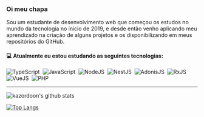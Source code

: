 ### Oi meu chapa

Sou um estudante de desenvolvimento web que começou os estudos no mundo da tecnologia no ínicio de 2019, e desde então venho aplicando meu aprendizado na criação de alguns projetos e os disponibilizando em meus repositórios do GitHub.

#### :computer: Atualmente eu estou estudando as seguintes tecnologias:

![TypeScript](https://img.shields.io/badge/-TypeScript-007ACC?style=flat&logoColor=fff&logo=typescript)&nbsp;
![JavaScript](https://img.shields.io/badge/-JavaScript-FEAE32?style=flat&logoColor=fff&logo=javascript)&nbsp;
![NodeJS](https://img.shields.io/badge/-NodeJS-5B9856?style=flat&logoColor=fff&logo=node.js)&nbsp;
![NestJS](https://img.shields.io/badge/-NestJS-ea2845?style=flat&logoColor=fff&logo=nestjs)&nbsp;
![AdonisJS](https://img.shields.io/badge/-AdonisJS-220052?style=flat&logoColor=fff&logo=adonisjs)&nbsp;
![RxJS](https://img.shields.io/badge/-RxJS-db0090?style=flat&logoColor=fff&logo=rxjs)&nbsp;
![VueJS](https://img.shields.io/badge/-VueJS-41b883?style=flat&logoColor=fff&logo=vuejs)&nbsp;
![PHP](https://img.shields.io/badge/-PHP-369?style=flat&logoColor=fff&logo=php)&nbsp;

_ _ _

![kazordoon's github stats](https://github-readme-stats.vercel.app/api?username=kazordoon&count_private=true&show_icons=true&theme=dracula)

[![Top Langs](https://github-readme-stats.vercel.app/api/top-langs/?username=kazordoon&layout=compact&theme=dracula)](https://github.com/anuraghazra/github-readme-stats)
